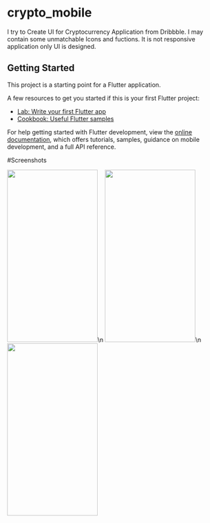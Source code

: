 # crypto_mobile

I try to Create UI for Cryptocurrency Application from Dribbble. I may contain some unmatchable Icons and fuctions.
It is not responsive application only UI is designed.


## Getting Started

This project is a starting point for a Flutter application.

A few resources to get you started if this is your first Flutter project:

- [Lab: Write your first Flutter app](https://docs.flutter.dev/get-started/codelab)
- [Cookbook: Useful Flutter samples](https://docs.flutter.dev/cookbook)

For help getting started with Flutter development, view the
[online documentation](https://docs.flutter.dev/), which offers tutorials,
samples, guidance on mobile development, and a full API reference.

#Screenshots 

<img src="https://github.com/prabesh605/Dribbble-design-of-Cryptocurrency-App/assets/47147134/6ef577a2-ea5e-46b3-9826-4a2201ffde0a" height="400" width="210" >\n
<img src="https://github.com/prabesh605/Dribbble-design-of-Cryptocurrency-App/assets/47147134/e1cb0e5c-1923-485e-bfc2-8921facdab1d" height="400" width="210" >\n
<img src="https://github.com/prabesh605/Dribbble-design-of-Cryptocurrency-App/assets/47147134/7d7c0843-e6fb-4c3a-827a-0f6b6cecc51a" height="400" width="210" >
